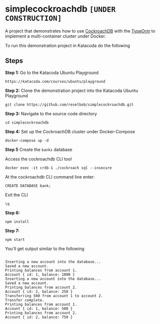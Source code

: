 # simplecockroachdb `[UNDER CONSTRUCTION]`

A project that demonstrates how to use [CockroachDB](cockroachlabs.com) with the [TypeOrm](https://typeorm.io/#/) to implement a multi-container cluster under Docker.

To run this demonstration project in Katacoda do the following

## Steps

**Step 1:** Go to the Katacoda Ubuntu Playground

`https://katacoda.com/courses/ubuntu/playground`

**Step 2:** Clone the demonstration project into the Katacoda Ubuntu Playground

`git clone https://github.com/reselbob/simplecockroachdb.git`

**Step 3:** Navigate to the source code directory

`cd simplecockroachdb`

**Step 4:** Set up the CockroachDB cluster under Docker-Compose

`docker-compose up -d`

**Step 5** Create the `banks` database

Access the cockroachdb CLI tool

`docker exec -it crdb-1 ./cockroach sql --insecure`

At the cockroachdb CLI command line enter:

`CREATE DATABASE bank;`

Exit the CLI

`\q`

**Step 6:**

`npm install`

**Step 7:**

`npm start`

You'll get output similar to the following

```text

Inserting a new account into the database...
Saved a new account.
Printing balances from account 1.
Account { id: 1, balance: 1000 }
Inserting a new account into the database...
Saved a new account.
Printing balances from account 2.
Account { id: 2, balance: 250 }
Transferring 500 from account 1 to account 2.
Transfer complete.
Printing balances from account 1.
Account { id: 1, balance: 500 }
Printing balances from account 2.
Account { id: 2, balance: 750 }

```

